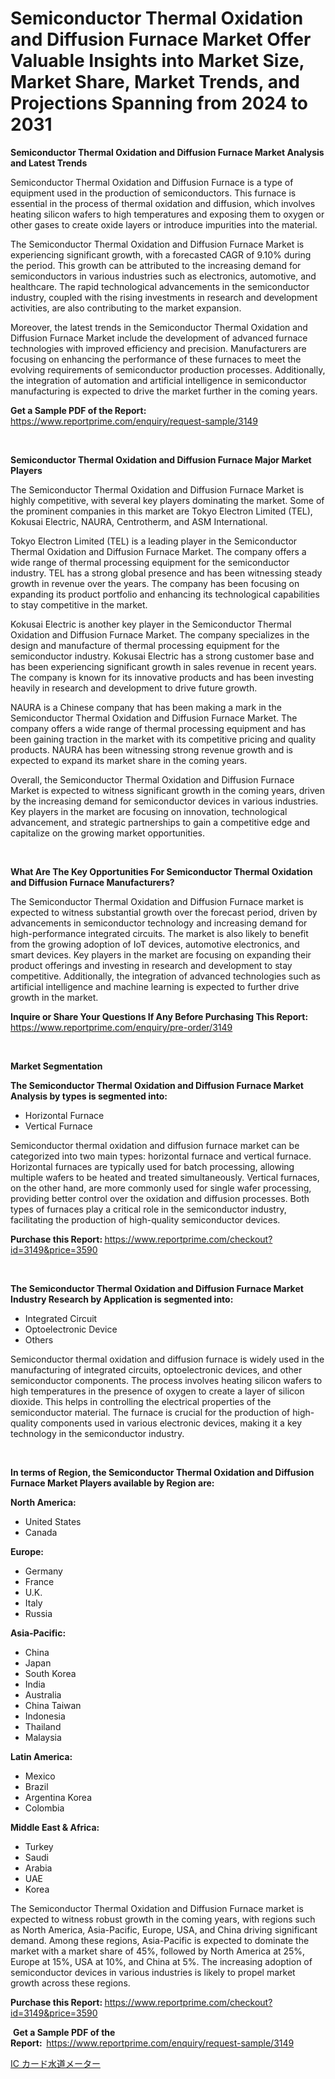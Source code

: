<p><h1>Semiconductor Thermal Oxidation and Diffusion Furnace Market Offer Valuable Insights into Market Size, Market Share, Market Trends, and Projections Spanning from 2024 to 2031</h1></p><p><strong>Semiconductor Thermal Oxidation and Diffusion Furnace Market Analysis and Latest Trends</strong></p>
<p><p>Semiconductor Thermal Oxidation and Diffusion Furnace is a type of equipment used in the production of semiconductors. This furnace is essential in the process of thermal oxidation and diffusion, which involves heating silicon wafers to high temperatures and exposing them to oxygen or other gases to create oxide layers or introduce impurities into the material.</p><p>The Semiconductor Thermal Oxidation and Diffusion Furnace Market is experiencing significant growth, with a forecasted CAGR of 9.10% during the period. This growth can be attributed to the increasing demand for semiconductors in various industries such as electronics, automotive, and healthcare. The rapid technological advancements in the semiconductor industry, coupled with the rising investments in research and development activities, are also contributing to the market expansion.</p><p>Moreover, the latest trends in the Semiconductor Thermal Oxidation and Diffusion Furnace Market include the development of advanced furnace technologies with improved efficiency and precision. Manufacturers are focusing on enhancing the performance of these furnaces to meet the evolving requirements of semiconductor production processes. Additionally, the integration of automation and artificial intelligence in semiconductor manufacturing is expected to drive the market further in the coming years.</p></p>
<p><strong>Get a Sample PDF of the Report:&nbsp;</strong> <a href="https://www.reportprime.com/enquiry/request-sample/3149">https://www.reportprime.com/enquiry/request-sample/3149</a></p>
<p>&nbsp;</p>
<p><strong>Semiconductor Thermal Oxidation and Diffusion Furnace Major Market Players</strong></p>
<p><p>The Semiconductor Thermal Oxidation and Diffusion Furnace Market is highly competitive, with several key players dominating the market. Some of the prominent companies in this market are Tokyo Electron Limited (TEL), Kokusai Electric, NAURA, Centrotherm, and ASM International.</p><p>Tokyo Electron Limited (TEL) is a leading player in the Semiconductor Thermal Oxidation and Diffusion Furnace Market. The company offers a wide range of thermal processing equipment for the semiconductor industry. TEL has a strong global presence and has been witnessing steady growth in revenue over the years. The company has been focusing on expanding its product portfolio and enhancing its technological capabilities to stay competitive in the market.</p><p>Kokusai Electric is another key player in the Semiconductor Thermal Oxidation and Diffusion Furnace Market. The company specializes in the design and manufacture of thermal processing equipment for the semiconductor industry. Kokusai Electric has a strong customer base and has been experiencing significant growth in sales revenue in recent years. The company is known for its innovative products and has been investing heavily in research and development to drive future growth.</p><p>NAURA is a Chinese company that has been making a mark in the Semiconductor Thermal Oxidation and Diffusion Furnace Market. The company offers a wide range of thermal processing equipment and has been gaining traction in the market with its competitive pricing and quality products. NAURA has been witnessing strong revenue growth and is expected to expand its market share in the coming years.</p><p>Overall, the Semiconductor Thermal Oxidation and Diffusion Furnace Market is expected to witness significant growth in the coming years, driven by the increasing demand for semiconductor devices in various industries. Key players in the market are focusing on innovation, technological advancement, and strategic partnerships to gain a competitive edge and capitalize on the growing market opportunities.</p></p>
<p>&nbsp;</p>
<p><strong>What Are The Key Opportunities For Semiconductor Thermal Oxidation and Diffusion Furnace Manufacturers?</strong></p>
<p><p>The Semiconductor Thermal Oxidation and Diffusion Furnace market is expected to witness substantial growth over the forecast period, driven by advancements in semiconductor technology and increasing demand for high-performance integrated circuits. The market is also likely to benefit from the growing adoption of IoT devices, automotive electronics, and smart devices. Key players in the market are focusing on expanding their product offerings and investing in research and development to stay competitive. Additionally, the integration of advanced technologies such as artificial intelligence and machine learning is expected to further drive growth in the market.</p></p>
<p><strong>Inquire or Share Your Questions If Any Before Purchasing This Report:</strong> <a href="https://www.reportprime.com/enquiry/pre-order/3149">https://www.reportprime.com/enquiry/pre-order/3149</a></p>
<p>&nbsp;</p>
<p><strong>Market Segmentation</strong></p>
<p><strong>The Semiconductor Thermal Oxidation and Diffusion Furnace Market Analysis by types is segmented into:</strong></p>
<p><ul><li>Horizontal Furnace</li><li>Vertical Furnace</li></ul></p>
<p><p>Semiconductor thermal oxidation and diffusion furnace market can be categorized into two main types: horizontal furnace and vertical furnace. Horizontal furnaces are typically used for batch processing, allowing multiple wafers to be heated and treated simultaneously. Vertical furnaces, on the other hand, are more commonly used for single wafer processing, providing better control over the oxidation and diffusion processes. Both types of furnaces play a critical role in the semiconductor industry, facilitating the production of high-quality semiconductor devices.</p></p>
<p><strong>Purchase this Report:&nbsp;</strong><a href="https://www.reportprime.com/checkout?id=3149&price=3590">https://www.reportprime.com/checkout?id=3149&price=3590</a></p>
<p>&nbsp;</p>
<p><strong>The Semiconductor Thermal Oxidation and Diffusion Furnace Market Industry Research by Application is segmented into:</strong></p>
<p><ul><li>Integrated Circuit</li><li>Optoelectronic Device</li><li>Others</li></ul></p>
<p><p>Semiconductor thermal oxidation and diffusion furnace is widely used in the manufacturing of integrated circuits, optoelectronic devices, and other semiconductor components. The process involves heating silicon wafers to high temperatures in the presence of oxygen to create a layer of silicon dioxide. This helps in controlling the electrical properties of the semiconductor material. The furnace is crucial for the production of high-quality components used in various electronic devices, making it a key technology in the semiconductor industry.</p></p>
<p>&nbsp;</p>
<p><strong>In terms of Region, the Semiconductor Thermal Oxidation and Diffusion Furnace Market Players available by Region are:</strong></p>
<p>
    <p> <strong> North America: </strong>
        <ul>
            <li>United States</li>
            <li>Canada</li>
        </ul>
        </p> 
    <p> <strong> Europe: </strong>
        <ul>
            <li>Germany</li>
            <li>France</li>
            <li>U.K.</li>
            <li>Italy</li>
            <li>Russia</li>
        </ul>
        </p> 
    <p> <strong> Asia-Pacific: </strong>
        <ul>
            <li>China</li>
            <li>Japan</li>
            <li>South Korea</li>
            <li>India</li>
            <li>Australia</li>
            <li>China Taiwan</li>
            <li>Indonesia</li>
            <li>Thailand</li>
            <li>Malaysia</li>
        </ul>
        </p> 
    <p> <strong> Latin America: </strong>
        <ul>
            <li>Mexico</li>
            <li>Brazil</li>
            <li>Argentina Korea</li>
            <li>Colombia</li>
        </ul>
        </p> 
    <p> <strong> Middle East & Africa: </strong>
        <ul>
            <li>Turkey</li>
            <li>Saudi</li>
            <li>Arabia</li>
            <li>UAE</li>
            <li>Korea</li>
        </ul>
    </p>
    </p>
<p><p>The Semiconductor Thermal Oxidation and Diffusion Furnace market is expected to witness robust growth in the coming years, with regions such as North America, Asia-Pacific, Europe, USA, and China driving significant demand. Among these regions, Asia-Pacific is expected to dominate the market with a market share of 45%, followed by North America at 25%, Europe at 15%, USA at 10%, and China at 5%. The increasing adoption of semiconductor devices in various industries is likely to propel market growth across these regions.</p></p>
<p><strong>Purchase this Report: </strong><a href="https://www.reportprime.com/checkout?id=3149&price=3590">https://www.reportprime.com/checkout?id=3149&price=3590</a></p>
<p>&nbsp;<strong>Get a Sample PDF of the Report:&nbsp;&nbsp;</strong><a href="https://www.reportprime.com/enquiry/request-sample/3149">https://www.reportprime.com/enquiry/request-sample/3149</a></p>
<p><strong></strong></p>
<p><p><a href="https://github.com/one-cool-chick/Market-Research-Report-List-1/blob/main/356384213234.md">IC カード水道メーター</a></p></p>
